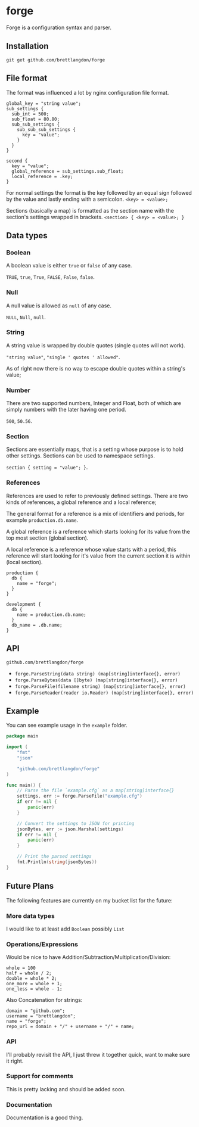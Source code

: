 forge
=====

Forge is a configuration syntax and parser.

## Installation

`git get github.com/brettlangdon/forge`

## File format

The format was influenced a lot by nginx configuration file format.

```config
global_key = "string value";
sub_settings {
  sub_int = 500;
  sub_float = 80.80;
  sub_sub_settings {
    sub_sub_sub_settings {
      key = "value";
    }
  }
}

second {
  key = "value";
  global_reference = sub_settings.sub_float;
  local_reference = .key;
}
```

For normal settings the format is the key followed by an equal sign followed by the value and lastly ending with a semicolon.
`<key> = <value>;`

Sections (basically a map) is formatted as the section name with the section's settings wrapped in brackets.
`<section> { <key> = <value>; }`

## Data types

### Boolean
A boolean value is either `true` or `false` of any case.

`TRUE`, `true`, `True`, `FALSE`, `False`, `false`.

### Null

A null value is allowed as `null` of any case.

`NULL`, `Null`, `null`.

### String
A string value is wrapped by double quotes (single quotes will not work).

`"string value"`, `"single ' quotes ' allowed"`.

As of right now there is no way to escape double quotes within a string's value;

### Number

There are two supported numbers, Integer and Float, both of which are simply numbers with the later having one period.

`500`, `50.56`.

### Section

Sections are essentially maps, that is a setting whose purpose is to hold other settings.
Sections can be used to namespace settings.

`section { setting = "value"; }`.


### References

References are used to refer to previously defined settings. There are two kinds of references, a global reference and a local reference;

The general format for a reference is a mix of identifiers and periods, for example `production.db.name`.

A global reference is a reference which starts looking for its value from the top most section (global section).

A local reference is a reference whose value starts with a period, this reference will start looking for it's value from the current section it is within (local section).

```config
production {
  db {
    name = "forge";
  }
}

development {
  db {
    name = production.db.name;
  }
  db_name = .db.name;
}
```

## API

`github.com/brettlangdon/forge`

* `forge.ParseString(data string) (map[string]interface{}, error)`
* `forge.ParseBytes(data []byte) (map[string]interface{}, error)`
* `forge.ParseFile(filename string) (map[string]interface{}, error)`
* `forge.ParseReader(reader io.Reader) (map[string]interface{}, error)`


## Example

You can see example usage in the `example` folder.

```go
package main

import (
	"fmt"
	"json"

	"github.com/brettlangdon/forge"
)

func main() {
	// Parse the file `example.cfg` as a map[string]interface{}
	settings, err := forge.ParseFile("example.cfg")
	if err != nil {
		panic(err)
	}

	// Convert the settings to JSON for printing
	jsonBytes, err := json.Marshal(settings)
	if err != nil {
		panic(err)
	}

	// Print the parsed settings
	fmt.Println(string(jsonBytes))
}
```

## Future Plans

The following features are currently on my bucket list for the future:

### More data types

I would like to at least add `Boolean` possibly `List`

### Operations/Expressions

Would be nice to have Addition/Subtraction/Multiplication/Division:

```config
whole = 100
half = whole / 2;
double = whole * 2;
one_more = whole + 1;
one_less = whole - 1;
```

Also Concatenation for strings:

```config
domain = "github.com";
username = "brettlangdon";
name = "forge";
repo_url = domain + "/" + username + "/" + name;
```

### API

I'll probably revisit the API, I just threw it together quick, want to make sure it right.


### Support for comments

This is pretty lacking and should be added soon.

### Documentation

Documentation is a good thing.
